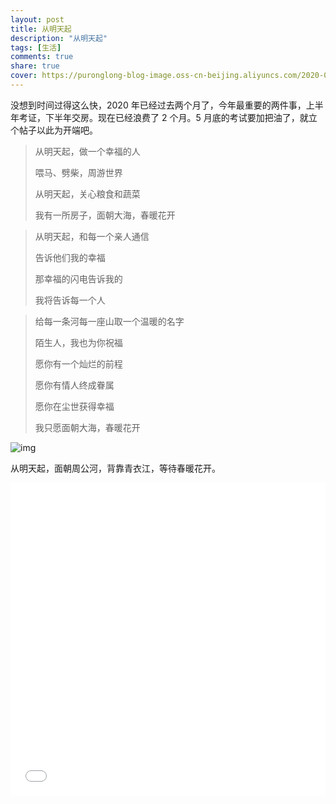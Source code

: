 ```yaml
---
layout: post
title: 从明天起
description: "从明天起"
tags: [生活]
comments: true
share: true
cover: https://puronglong-blog-image.oss-cn-beijing.aliyuncs.com/2020-03-01-041851.jpg
---
```


<!-- more -->

没想到时间过得这么快，2020 年已经过去两个月了，今年最重要的两件事，上半年考证，下半年交房。现在已经浪费了 2 个月。5 月底的考试要加把油了，就立个帖子以此为开端吧。

> 从明天起，做一个幸福的人
> 
> 喂马、劈柴，周游世界
> 
> 从明天起，关心粮食和蔬菜
> 
> 我有一所房子，面朝大海，春暖花开

> 从明天起，和每一个亲人通信
> 
> 告诉他们我的幸福
> 
> 那幸福的闪电告诉我的
> 
> 我将告诉每一个人

> 给每一条河每一座山取一个温暖的名字
> 
> 陌生人，我也为你祝福
> 
> 愿你有一个灿烂的前程
> 
> 愿你有情人终成眷属
> 
> 愿你在尘世获得幸福
> 
> 我只愿面朝大海，春暖花开

![img](https://puronglong-blog-image.oss-cn-beijing.aliyuncs.com/2020-03-01-054440.jpg)

从明天起，面朝周公河，背靠青衣江，等待春暖花开。

<iframe src="//player.bilibili.com/player.html?aid=92901768&bvid=BV1JE411E7zt&cid=159697068&page=1&high_quality=1&danmaku=0" scrolling="no" border="0" frameborder="no" framespacing="0" allowfullscreen="true" width="100%" height="500"> </iframe>
